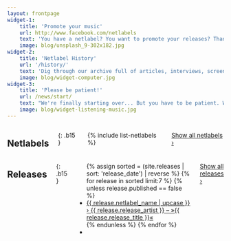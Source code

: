 ```yaml
---
layout: frontpage
widget-1:
    title: 'Promote your music'
    url: http://www.facebook.com/netlabels
    text: 'You have a netlabel? You want to promote your releases? Than <a href="http://www.facebook.com/netlabels">promote your new releases on our Facebook-Page</a>.'
    image: blog/unsplash_9-302x182.jpg
widget-2:
    title: 'Netlabel History'
    url: '/history/'
    text: 'Dig through our archive full of articles, interviews, screenshots about netlabel and netaudio culture.'
    image: blog/widget-computer.jpg
widget-3:
    title: 'Please be patient!'
    url: /news/start/
    text: "We're finally starting over... But you have to be patient. We feed our little project in our rare spare time."
    image: blog/widget-listening-music.jpg
---
```

<div class="row t60">
<div class="medium-6 columns" markdown="1">

## Netlabels
{: .b15 }

{% include list-netlabels %}

<a class="button radius small" href="{{ site.url }}/netlabels/">Show all netlabels ›</a>


</div><!-- /.medium-6.columns -->
<div class="medium-6 columns" markdown="1">

## Releases
{: .b15 }

<ul class="side-nav">
    {% assign sorted = (site.releases | sort: 'release_date') | reverse %}
    {% for release in sorted limit:7 %}
    {% unless release.published == false %}
    <li><a href="{{ site.url }}{{ release.url }}"><span class="subheader">{{ release.netlabel_name | upcase }}</span> › {{ release.release_artist }} – »{{ release.release_title }}«</a></li>
    {% endunless %}
    {% endfor %}
    <li>&nbsp;</li>
</ul>

<a class="button radius small" href="{{ site.url }}/releases/">Show all releases ›</a>


</div><!-- /.medium-6.columns -->
</div><!-- /.row -->
